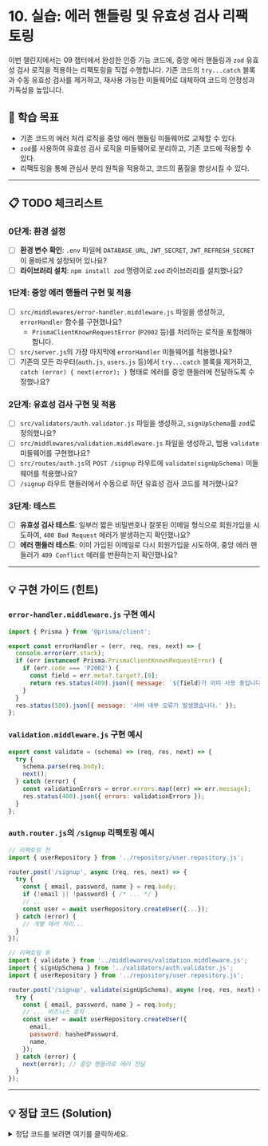 # 10. 실습: 에러 핸들링 및 유효성 검사 리팩토링

이번 챌린지에서는 09 챕터에서 완성한 인증 기능 코드에, 중앙 에러 핸들링과 `zod` 유효성 검사 로직을 적용하는 리팩토링을 직접 수행합니다. 기존 코드의 `try...catch` 블록과 수동 유효성 검사를 제거하고, 재사용 가능한 미들웨어로 대체하여 코드의 안정성과 가독성을 높입니다.

## 🎯 학습 목표

- 기존 코드의 에러 처리 로직을 중앙 에러 핸들링 미들웨어로 교체할 수 있다.
- `zod`를 사용하여 유효성 검사 로직을 미들웨어로 분리하고, 기존 코드에 적용할 수 있다.
- 리팩토링을 통해 관심사 분리 원칙을 적용하고, 코드의 품질을 향상시킬 수 있다.

---

## 📋 TODO 체크리스트

### 0단계: 환경 설정

- [ ] **환경 변수 확인**: `.env` 파일에 `DATABASE_URL`, `JWT_SECRET`, `JWT_REFRESH_SECRET`이 올바르게 설정되어 있나요?
- [ ] **라이브러리 설치**: `npm install zod` 명령어로 `zod` 라이브러리를 설치했나요?

### 1단계: 중앙 에러 핸들러 구현 및 적용

- [ ] `src/middlewares/error-handler.middleware.js` 파일을 생성하고, `errorHandler` 함수를 구현했나요?
    - `PrismaClientKnownRequestError` (`P2002` 등)를 처리하는 로직을 포함해야 합니다.
- [ ] `src/server.js`의 가장 마지막에 `errorHandler` 미들웨어를 적용했나요?
- [ ] 기존의 모든 라우터(`auth.js`, `users.js` 등)에서 `try...catch` 블록을 제거하고, `catch (error) { next(error); }` 형태로 에러를 중앙 핸들러에 전달하도록 수정했나요?

### 2단계: 유효성 검사 구현 및 적용

- [ ] `src/validators/auth.validator.js` 파일을 생성하고, `signUpSchema`를 `zod`로 정의했나요?
- [ ] `src/middlewares/validation.middleware.js` 파일을 생성하고, 범용 `validate` 미들웨어를 구현했나요?
- [ ] `src/routes/auth.js`의 `POST /signup` 라우트에 `validate(signUpSchema)` 미들웨어를 적용했나요?
- [ ] `/signup` 라우트 핸들러에서 수동으로 하던 유효성 검사 코드를 제거했나요?

### 3단계: 테스트

- [ ] **유효성 검사 테스트**: 일부러 짧은 비밀번호나 잘못된 이메일 형식으로 회원가입을 시도하여, `400 Bad Request` 에러가 발생하는지 확인했나요?
- [ ] **에러 핸들러 테스트**: 이미 가입된 이메일로 다시 회원가입을 시도하여, 중앙 에러 핸들러가 `409 Conflict` 에러를 반환하는지 확인했나요?

---

## 💡 구현 가이드 (힌트)

### `error-handler.middleware.js` 구현 예시

```javascript
import { Prisma } from '@prisma/client';

export const errorHandler = (err, req, res, next) => {
  console.error(err.stack);
  if (err instanceof Prisma.PrismaClientKnownRequestError) {
    if (err.code === 'P2002') {
      const field = err.meta?.target?.[0];
      return res.status(409).json({ message: `${field}가 이미 사용 중입니다.` });
    }
  }
  res.status(500).json({ message: '서버 내부 오류가 발생했습니다.' });
};
```

### `validation.middleware.js` 구현 예시

```javascript
export const validate = (schema) => (req, res, next) => {
  try {
    schema.parse(req.body);
    next();
  } catch (error) {
    const validationErrors = error.errors.map((err) => err.message);
    res.status(400).json({ errors: validationErrors });
  }
};
```

### `auth.router.js`의 `/signup` 리팩토링 예시

```javascript
// 리팩토링 전
import { userRepository } from '../repository/user.repository.js';

router.post('/signup', async (req, res, next) => {
  try {
    const { email, password, name } = req.body;
    if (!email || !password) { /* ... */ }
    // ...
    const user = await userRepository.createUser({...});
  } catch (error) {
    // 개별 에러 처리...
  }
});

// 리팩토링 후
import { validate } from '../middlewares/validation.middleware.js';
import { signUpSchema } from '../validators/auth.validator.js';
import { userRepository } from '../repository/user.repository.js';

router.post('/signup', validate(signUpSchema), async (req, res, next) => {
  try {
    const { email, password, name } = req.body;
    // ... 비즈니스 로직 ...
    const user = await userRepository.createUser({
      email,
      password: hashedPassword,
      name,
    });
  } catch (error) {
    next(error); // 중앙 핸들러로 에러 전달
  }
});
```

---

## 💡 정답 코드 (Solution)

<details>
<summary>정답 코드를 보려면 여기를 클릭하세요.</summary>

### `src/middlewares/error-handler.middleware.js`

```javascript
// 위 구현 가이드와 동일
```

### `src/validators/auth.validator.js`

```javascript
import { z } from 'zod';

export const signUpSchema = z.object({
  email: z.string().email({ message: '유효한 이메일 형식이 아닙니다.' }),
  password: z.string().min(6, { message: '비밀번호는 6자 이상이어야 합니다.' }),
  name: z.string().min(2, { message: '이름은 2자 이상이어야 합니다.' }).optional(),
});
```

### `src/middlewares/validation.middleware.js`

```javascript
// 위 구현 가이드와 동일
```

### `src/server.js` (수정 후)

```javascript
import express from 'express';
import cookieParser from 'cookie-parser';
import { indexRouter as apiRouter } from './routes/index.js';
import { errorHandler } from './middlewares/error-handler.middleware.js'; // 👈 추가

const app = express();
const PORT = 3000;

app.use(express.json());
app.use(cookieParser());
app.use('/api', apiRouter);
app.use(errorHandler); // 👈 추가

app.listen(PORT, () => {
  console.log(`Server is running at http://localhost:${PORT}`);
});
```

### `src/routes/auth.js` (수정 후)

```javascript
import express from 'express';
import { userRepository } from '../repository/user.repository.js';
import { hashPassword, comparePassword } from '../utils/hash.util.js';
import { generateTokens } from '../utils/jwt.util.js';
import { setAuthCookies, clearAuthCookies } from '../utils/cookie.util.js';
import { authMiddleware } from '../middlewares/auth.middleware.js';
import { validate } from '../middlewares/validation.middleware.js';
import { signUpSchema } from '../validators/auth.validator.js';

export const authRouter =  = express.Router();

// 회원가입 API
authRouter.post('/signup', validate(signUpSchema), async (req, res, next) => {
  try {
    const { email, password, name } = req.body;
    const hashedPassword = await hashPassword(password);
    const user = await userRepository.createUser({
      email,
      password: hashedPassword,
      name,
    });
    const { password: _, ...userWithoutPassword } = user;
    res.status(201).json(userWithoutPassword);
  } catch (error) {
    next(error);
  }
});

// 로그인 API
authRouter.post('/login', async (req, res, next) => {
  try {
    const { email, password } = req.body;
    const user = await userRepository.findUserByEmail(email);
    if (!user) {
      return res.status(401).json({ message: '인증 정보가 유효하지 않습니다.' });
    }
    const isPasswordValid = await comparePassword(password, user.password);
    if (!isPasswordValid) {
      return res.status(401).json({ message: '인증 정보가 유효하지 않습니다.' });
    }
    const tokens = generateTokens(user);
    setAuthCookies(res, tokens);
    res.status(200).json({ message: '로그인 성공' });
  } catch (error) {
    next(error);
  }
});

// 로그아웃 API
authRouter.post('/logout', (req, res) => {
  clearAuthCookies(res);
  res.status(200).json({ message: '로그아웃 성공' });
});

// 내 정보 조회 API
authRouter.get('/me', authMiddleware, (req, res) => {
  res.status(200).json(req.user);
});
```

</details>